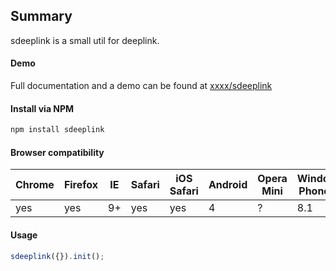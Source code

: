 ## Summary

sdeeplink is a small util for deeplink.

#### Demo

Full documentation and a demo can be found at [xxxx/sdeeplink](http://xxx/sdeeplink)

#### Install via NPM
```bash
npm install sdeeplink
```

#### Browser compatibility

Chrome | Firefox | IE | Safari | iOS Safari | Android | Opera Mini | Windows Phone IE
------ | --------|----|--------|------------|---------|------------|------------------
yes    | yes     | 9+  | yes    | yes        | 4       | ?          | 8.1

#### Usage

```javascript
sdeeplink({}).init();
